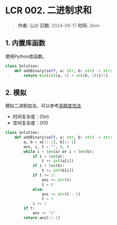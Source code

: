 # LCR 002. 二进制求和

> **作者:** 弘树
> **日期:** 2024-09-17
> **时间:** 3min

## 1. 内置库函数

使用Python库函数。

```python
class Solution:
    def addBinary(self, a: str, b: str) -> str:
        return bin(int(a, 2) + int(b, 2))[2:]
```

## 2. 模拟

模拟二进制加法，可以参考[高精度加法](../../../acwing/1-算法基础课/第1讲%20基础算法/高精度/高精度加法.cpp)

- 时间复杂度：$O(n)$
- 空间复杂度：$O(1)$

```python
class Solution:
    def addBinary(self, a: str, b: str) -> str:
        a, b = a[::-1], b[::-1]
        ans, i, t = "", 0, 0
        while i < len(a) or i < len(b):
            if i < len(a):
                t += int(a[i])
            if i < len(b):
                t += int(b[i])
            if t <= 1:
                ans += str(t)
                t = 0
            else:
                ans += str(t - 2)
                t = 1
            i += 1
        if t:
            ans += "1"
        return ans[::-1]
```